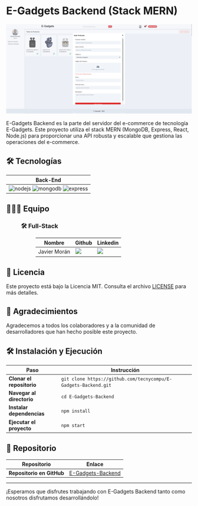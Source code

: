 # E-Gadgets Backend (Stack MERN)

![Imagen del Proyecto](BACKEND.png)

E-Gadgets Backend es la parte del servidor del e-commerce de tecnología E-Gadgets. Este proyecto utiliza el stack MERN (MongoDB, Express, React, Node.js) para proporcionar una API robusta y escalable que gestiona las operaciones del e-commerce.

## 🛠️ Tecnologías

<div>
  <table>
    <thead>
      <tr>
        <th>Back-End</th>
      </tr>
    </thead>
    <tbody>
      <tr>
        <td>
          <img alt="nodejs" src="https://img.shields.io/badge/Node.js-%23339933?logo=node.js&logoColor=white">
          <img alt="mongodb" src="https://img.shields.io/badge/MongoDB-%2347A248?logo=mongodb&logoColor=white">
          <img alt="express" src="https://img.shields.io/badge/Express-%23404D59?logo=express&logoColor=white">
        </td>
      </tr>
    </tbody>
  </table>
</div>

## 🧑‍🤝‍🧑 Equipo

<div>
  <dl>
    <dd>
      <h3>🛠️ Full-Stack</h3>
      <dl>
        <dd>
          <table>
            <thead>
              <tr>
                <th>Nombre</th>
                <th>Github</th>
                <th>Linkedin</th>
              </tr>
            </thead>
            <tbody>
              <tr>
                <td>Javier Morán</td>
                <td>
                  <a href="https://github.com/tecnycompu" target="_blank">
                    <img src="https://img.shields.io/badge/github-%23121011.svg?&style=for-the-badge&logo=github&logoColor=white"/>
                  </a>
                </td>
                <td>
                  <a href="https://www.linkedin.com/in/javier-moran-rodriguez/" target="_blank">
                    <img src="https://img.shields.io/badge/linkedin-%230A66C2.svg?&style=for-the-badge&logo=linkedin&logoColor=white"/>
                  </a>
                </td>
              </tr>
            </tbody>
          </table>
        </dd>
      </dl>
    </dd>
  </dl>
</div>

## 📄 Licencia

Este proyecto está bajo la Licencia MIT. Consulta el archivo [LICENSE](LICENSE) para más detalles.

## 🎉 Agradecimientos

Agradecemos a todos los colaboradores y a la comunidad de desarrolladores que han hecho posible este proyecto.

## 🛠️ Instalación y Ejecución

| Paso                  | Instrucción                                                     |
|-----------------------|-----------------------------------------------------------------|
| **Clonar el repositorio** | `git clone https://github.com/tecnycompu/E-Gadgets-Backend.git` |
| **Navegar al directorio** | `cd E-Gadgets-Backend`                                       |
| **Instalar dependencias** | `npm install`                                                |
| **Ejecutar el proyecto**  | `npm start`                                                  |

## 🔗 Repositorio

| Repositorio              | Enlace                                                        |
|--------------------------|---------------------------------------------------------------|
| **Repositorio en GitHub** | [E-Gadgets-Backend](https://github.com/tecnycompu/E-Gadgets-Backend) |

---

¡Esperamos que disfrutes trabajando con E-Gadgets Backend tanto como nosotros disfrutamos desarrollándolo!
